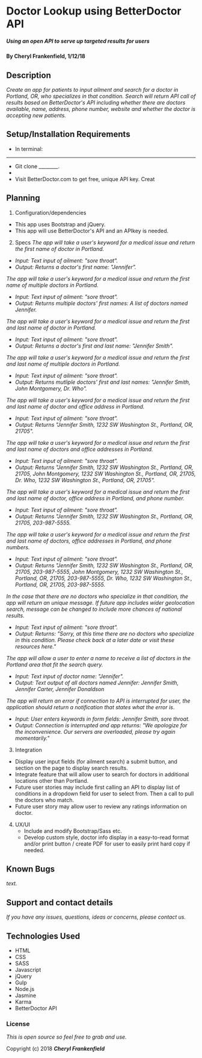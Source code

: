 # Doctor Lookup using BetterDoctor API

##### Using an open API to serve up targeted results for users  

#### By Cheryl Frankenfield, 1/12/18

## Description

_Create an app for patients to input ailment and search for a doctor in Portland, OR, who specializes in that condition. Search will return API call of results based on BetterDoctor's API including whether there are doctors available, name, address, phone number, website and whether the doctor is accepting new patients._

## Setup/Installation Requirements

* In terminal:
-------
* Git clone ________.
*
* Visit BetterDoctor.com to get free, unique API key. Creat

## Planning

1. Configuration/dependencies
  * This app uses Bootstrap and jQuery.
  * This app will use BetterDoctor's API and an APIkey is needed.

2. Specs
_The app will take a user's keyword for a medical issue and return the first name of doctor in Portland._
* _Input: Text input of ailment: "sore throat"._
* _Output: Returns a doctor's first name: "Jennifer"._

_The app will take a user's keyword for a medical issue and return the first name of multiple doctors in Portland._
* _Input: Text input of ailment: "sore throat"._
* _Output: Returns multiple doctors' first names: A list of doctors named Jennifer._

_The app will take a user's keyword for a medical issue and return the first and last name of doctor in Portland._
* _Input: Text input of ailment: "sore throat"._
* _Output: Returns a doctor's first and last name: "Jennifer Smith"._

_The app will take a user's keyword for a medical issue and return the first and last name of multiple doctors in Portland._
* _Input: Text input of ailment: "sore throat"._
* _Output: Returns mutliple doctors' first and last names: "Jennifer Smith, John Montgomery, Dr. Who"._

_The app will take a user's keyword for a medical issue and return the first and last name of doctor and office address in Portland._
* _Input: Text input of ailment: "sore throat"._
* _Output: Returns "Jennifer Smith, 1232 SW Washington St., Portland, OR, 21705"._

_The app will take a user's keyword for a medical issue and return the first and last name of doctors and office addresses in Portland._
* _Input: Text input of ailment: "sore throat"._
* _Output: Returns "Jennifer Smith, 1232 SW Washington St., Portland, OR, 21705, John Montgomery, 1232 SW Washington St., Portland, OR, 21705, Dr. Who, 1232 SW Washington St., Portland, OR, 21705"._

_The app will take a user's keyword for a medical issue and return the first and last name of doctor, office address in Portland, and phone number._
* _Input: Text input of ailment: "sore throat"._
* _Output: Returns "Jennifer Smith, 1232 SW Washington St., Portland, OR, 21705, 203-987-5555._

_The app will take a user's keyword for a medical issue and return the first and last name of doctors, office addresses in Portland, and phone numbers._
* _Input: Text input of ailment: "sore throat"._
* _Output: Returns "Jennifer Smith, 1232 SW Washington St., Portland, OR, 21705, 203-987-5555, John Montgomery, 1232 SW Washington St., Portland, OR, 21705, 203-987-5555, Dr. Who, 1232 SW Washington St., Portland, OR, 21705, 203-987-5555._

_In the case that there are no doctors who specialize in that condition, the app will return an unique message. If future app includes wider geolocation search, message can be changed to include more chances of national results._
* _Input: Text input of ailment: "sore throat"._
* _Output: Returns: "Sorry, at this time there are no doctors who specialize in this condition. Please check back at a later date or visit these resources here."_

_The app will allow a user to enter a name to receive a list of doctors in the Portland area that fit the search query._
* _Input: Text input of doctor name: "Jennifer"._
* _Output: Text output of all doctors named Jennifer: Jennifer Smith, Jennifer Carter, Jennifer Donaldson_

_The app will return an error if connection to API is interrupted for user, the application should return a notification that states what the error is_.
* _Input: User enters keywords in form fields: Jennifer Smith, sore throat._
* _Output: Connection is interrupted and app returns: "We apologize for the inconvenience. Our servers are overloaded, please try again momentarily."_

3. Integration
  * Display user input fields (for ailment search) a submit button, and section on the page to display search results.
  * Integrate feature that will allow user to search for doctors in additional locations other than Portland.
  * Future user stories may include first calling an API to display list of conditions in a dropdown field for user to select from. Then a call to pull the doctors who match.
  * Future user story may allow user to review any ratings information on doctor.

4. UX/UI
    * Include and modify Bootstrap/Sass etc.
    * Develop custom style, doctor info display in a easy-to-read format and/or print button / create PDF for user to easily print hard copy if needed.

## Known Bugs

_text._

## Support and contact details

_If you have any issues, questions, ideas or concerns, please contact us._

## Technologies Used

* HTML
* CSS
* SASS
* Javascript
* jQuery
* Gulp
* Node.js
* Jasmine
* Karma
* BetterDoctor API

### License

*This is open source so feel free to grab and use.*

Copyright (c) 2018 **_Cheryl Frankenfield_**

